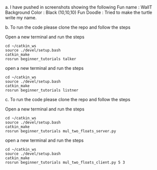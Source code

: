 a. I have pushed in screenshots showing the following 
    Fun name : WallT
    Background Color : Black (10,10,10)
    Fun Doodle : Tried to make the turtle write my name.
   
b. To run the code please clone the repo and follow the steps

Open a new terminal and run the steps

    cd ~/catkin_ws
    source ./devel/setup.bash
    catkin_make
    rosrun beginner_tutorials talker

open a new terminal and run the steps

    cd ~/catkin_ws
    source ./devel/setup.bash
    catkin_make
    rosrun beginner_tutorials listner

c.  To run the code please clone the repo and follow the steps

Open a new terminal and run the steps

    cd ~/catkin_ws
    source ./devel/setup.bash
    catkin_make
    rosrun beginner_tutorials mul_two_floats_server.py

open a new terminal and run the steps

    cd ~/catkin_ws
    source ./devel/setup.bash
    catkin_make
    rosrun beginner_tutorials mul_two_floats_client.py 5 3
